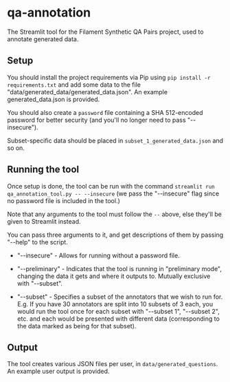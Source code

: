 # qa-annotation
The Streamlit tool for the Filament Synthetic QA Pairs project, used to annotate generated data. 

## Setup
You should install the project requirements via Pip using `pip install -r requirements.txt` and add some data to the file "data/generated\_data/generated\_data.json". An example generated\_data.json is provided.

You should also create a `password` file containing a SHA 512-encoded password for better security (and you'll no longer need to pass "--insecure"). 

Subset-specific data should be placed in `subset_1_generated_data.json` and so on.

## Running the tool 
Once setup is done, the tool can be run with the command `streamlit run qa_annotation_tool.py -- --insecure` (we pass the "--insecure" flag since no password file is included in the tool.)

Note that any arguments to the tool must follow the `--` above, else they'll be given to Streamlit instead.

You can pass three arguments to it, and get descriptions of them by passing "--help" to the script. 

* "--insecure" - Allows for running without a password file.

* "--preliminary" - Indicates that the tool is running in "preliminary mode", changing the data it gets and where it outputs to. Mutually exclusive with "--subset". 

* "--subset" - Specifies a subset of the annotators that we wish to run for. E.g. If you have 30 annotators are split into 10 subsets of 3 each, you would run the tool once for each subset with "--subset 1", "--subset 2", etc. and each would be presented with different data (corresponding to the data marked as being for that subset). 

## Output
The tool creates various JSON files per user, in `data/generated_questions`. An example user output is provided.
